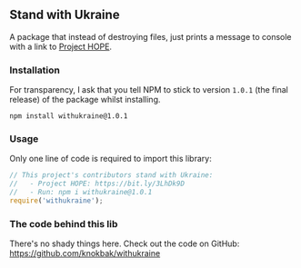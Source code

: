 ## Stand with Ukraine
A package that instead of destroying files, just prints a message to console with a link to [Project HOPE](https://www.projecthope.org/crisis-in-ukraine-how-to-help/).

### Installation
For transparency, I ask that you tell NPM to stick to version `1.0.1` (the final release) of the package whilst installing.
```
npm install withukraine@1.0.1
```

### Usage
Only one line of code is required to import this library:

```js
// This project's contributors stand with Ukraine:
//   - Project HOPE: https://bit.ly/3LhDk9D
//   - Run: npm i withukraine@1.0.1
require('withukraine');
```

### The code behind this lib
There's no shady things here. Check out the code on GitHub: https://github.com/knokbak/withukraine
